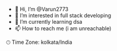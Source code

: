- 👋 Hi, I’m @Varun2773
- 👀 I’m interested in full stack developing
- 🌱 I’m currently learning dsa
- 📫 How to reach me (i am unreachable)


🕑︎ Time Zone: kolkata/India

<!--
Varun2773/Varun2773 is a ✨ special ✨ repository because its `README.md` (this file) appears on your GitHub profile.
You can click the Preview link to take a look at your changes.
--->
